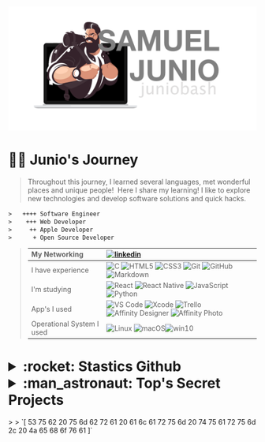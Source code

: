 
[![JunioBahs](assets/profile-transparent.png)](https://github.com/juniobash)
# :man_technologist: Junio's Journey&nbsp; 
> Throughout this journey, I learned several languages, met wonderful places and unique people!&nbsp; 
> Here I share my learning!
> I like to explore new technologies and develop software solutions and quick hacks.&nbsp;
~~~
>   ++++ Software Engineer
>    +++ Web Developer
>     ++ Apple Developer
>      + Open Source Developer
~~~
> | **My Networking**             |[![linkedin](https://img.shields.io/badge/LinkedIn-0077B5?style=for-the-badge&logo=linkedin&logoColor=white)](https://www.linkedin.com/in/juniobash/)|
> | :---                      | :--- |
> | I have experience         | ![C](https://img.shields.io/badge/C-00599C?style=for-the-badge&logo=c&logoColor=white) ![HTML5](https://img.shields.io/badge/HTML5-E34F26?style=for-the-badge&logo=html5&logoColor=white) ![CSS3](https://img.shields.io/badge/CSS3-1572B6?style=for-the-badge&logo=css3&logoColor=white) ![Git](https://img.shields.io/badge/git-%23F05033.svg?style=for-the-badge&logo=git&logoColor=white) ![GitHub](https://img.shields.io/badge/GitHub-100000?style=for-the-badge&logo=github&logoColor=white) ![Markdown](https://img.shields.io/badge/Markdown-000000?style=for-the-badge&logo=markdown&logoColor=white) |
> | I'm studying              | ![React](https://img.shields.io/badge/React-20232A?style=for-the-badge&logo=react&logoColor=61DAFB) ![React Native](https://img.shields.io/badge/React_Native-20232A?style=for-the-badge&logo=react&logoColor=61DAFB) ![JavaScript](https://img.shields.io/badge/JavaScript-F7DF1E?style=for-the-badge&logo=javascript&logoColor=black) ![Python](https://img.shields.io/badge/Python-14354C?style=for-the-badge&logo=python&logoColor=white) |
> | App's I used              | ![VS Code](https://img.shields.io/badge/Visual%20Studio-5C2D91.svg?style=for-the-badge&logo=visual-studio&logoColor=white) ![Xcode](https://img.shields.io/badge/Xcode-007ACC?style=for-the-badge&logo=Xcode&logoColor=white) ![Trello](https://img.shields.io/badge/Trello-%23026AA7.svg?style=for-the-badge&logo=Trello&logoColor=white) ![Affinity Designer](https://img.shields.io/badge/affinity%20desginer-%231B72BE.svg?style=for-the-badge&logo=affinity-designer&logoColor=white) ![Affinity Photo](https://img.shields.io/badge/affinityphoto-%237E4DD2.svg?style=for-the-badge&logo=affinity-photo&logoColor=white)|
> | Operational System I used | ![Linux](https://img.shields.io/badge/Linux-FCC624?style=for-the-badge&logo=linux&logoColor=black) ![macOS](https://img.shields.io/badge/mac%20os-000000?style=for-the-badge&logo=apple&logoColor=white)![win10](https://img.shields.io/badge/Windows-0078D6?style=for-the-badge&logo=windows&logoColor=white)  |
> 
<h1>
<details>
  <summary>:rocket: Stastics Github </summary>
  <a href="#">
    <img src="https://github-readme-stats.vercel.app/api?username=juniobash&show_icons=true&hide_border=true&theme=github_dark"/>
  </a>
  <a href="#">
    <img src="https://github-readme-stats.vercel.app/api/top-langs/?username=juniobash&langs_count=7&hide_border=true&layout=compact&theme=github_dark"/>
  </a>
</details>

<details> 
<summary> :man_astronaut: Top's Secret Projects</summary>
  <a href="https://github.com/juniobash/backpack">
    <img src="https://github-readme-stats.vercel.app/api/pin/?username=juniobash&repo=backpack&hide_border=true&theme=github_dark"/>
  </a>
</details>
</h1>
> 
> `[ 53 75 62 20 75 6d 62 72 61 20 61 6c 61 72 75 6d 20 74 75 61 72 75 6d 2c 20 4a 65 68 6f 76 61 ]` &nbsp;